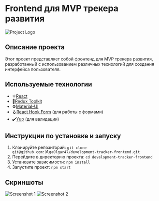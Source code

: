 # Frontend для MVP трекера развития

![Project Logo](url/to/your/project/logo.png)

## Описание проекта

Этот проект представляет собой фронтенд для MVP трекера развития, разработанный с использованием различных технологий для создания интерфейса пользователя.

## Используемые технологии

- ⚛️[React](https://ru.reactjs.org/)
- 🔧[Redux Toolkit](https://redux-toolkit.js.org/)
- ⚙️[Material-UI](https://material-ui.com/)
- 🪝[React Hook Form](https://react-hook-form.com/) (для работы с формами)
- ✔️[Yup](https://github.com/jquense/yup) (для валидации)

## Инструкции по установке и запуску

1. Клонируйте репозиторий: `git clone git@github.com:OlgaOlgar47/development-tracker-frontend.git`
2. Перейдите в директорию проекта: `cd development-tracker-frontend`
3. Установите зависимости: `npm install`
4. Запустите проект: `npm start`

## Скриншоты

![Screenshot 1](url/to/your/screenshot1.png)
![Screenshot 2](url/to/your/screenshot2.png)

